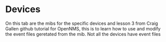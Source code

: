 # Devices
On this tab are the mibs for the specific devices and lesson 3 from Craig Gallen github tutorial for OpenNMS, this is to learn how to use and modify the event files geretated from the mib. Not all the devices have event files
